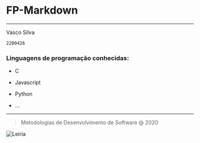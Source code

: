 # FP-Markdown

***

Vasco Silva

`2200426`

### Linguagens de programação conhecidas:

* C

* Javascript

* Python

* ...

***

> Metodologias de Desenvolvimento de Software @ 2020

![Leiria](https://www.ipleiria.pt/wp-content/themes/ipleiria/img/logo_ipl_header.png)